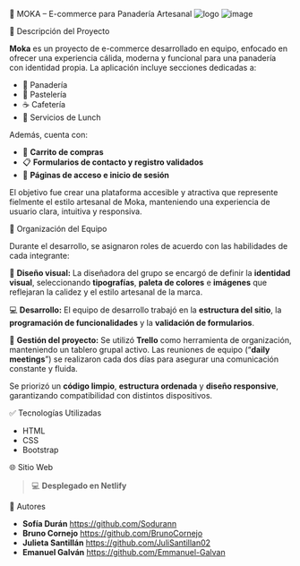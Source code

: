 🥐 MOKA – E-commerce para Panadería Artesanal
![logo](https://github.com/user-attachments/assets/88c306d3-79cc-4b04-8a25-2bbeb8df7f62)
![image](https://github.com/user-attachments/assets/efe5b24a-df1a-4935-b350-8728a762cc5a)


📃 Descripción del Proyecto

**Moka** es un proyecto de e-commerce desarrollado en equipo, enfocado en ofrecer una experiencia cálida, moderna y funcional para una panadería con identidad propia. La aplicación incluye secciones dedicadas a:

* 🥖 Panadería
* 🍰 Pastelería
* ☕ Cafetería
* 🧁 Servicios de Lunch

Además, cuenta con:

* 🛒 **Carrito de compras**
* 📋 **Formularios de contacto y registro validados**
* 🔐 **Páginas de acceso e inicio de sesión**

El objetivo fue crear una plataforma accesible y atractiva que represente fielmente el estilo artesanal de Moka, manteniendo una experiencia de usuario clara, intuitiva y responsiva.

👥 Organización del Equipo

Durante el desarrollo, se asignaron roles de acuerdo con las habilidades de cada integrante:

 🎨 **Diseño visual:**
  La diseñadora del grupo se encargó de definir la **identidad visual**, seleccionando **tipografías**, **paleta de colores** e **imágenes** que reflejaran la calidez y el estilo artesanal de la marca.

💻 **Desarrollo:**
  El equipo de desarrollo trabajó en la **estructura del sitio**, la **programación de funcionalidades** y la **validación de formularios**.

📌 **Gestión del proyecto:**
  Se utilizó **Trello** como herramienta de organización, manteniendo un tablero grupal activo.
  Las reuniones de equipo (“**daily meetings**”) se realizaron cada dos días para asegurar una comunicación constante y fluida.

Se priorizó un **código limpio**, **estructura ordenada** y **diseño responsive**, garantizando compatibilidad con distintos dispositivos.

✅ Tecnologías Utilizadas

* HTML
* CSS
* Bootstrap

🌐 Sitio Web

> 💻 **Desplegado en Netlify**

👣 Autores

* **Sofía Durán** https://github.com/Sodurann
* **Bruno Cornejo** https://github.com/BrunoCornejo
* **Julieta Santillán** https://github.com/JuliSantillan02
* **Emanuel Galván** https://github.com/Emmanuel-Galvan
